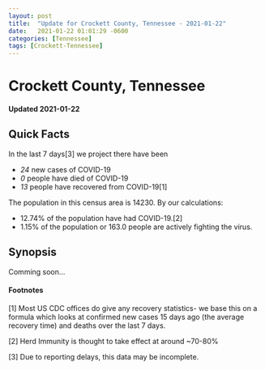 ```yaml
---
layout: post
title:  "Update for Crockett County, Tennessee - 2021-01-22"
date:   2021-01-22 01:01:29 -0600
categories: [Tennessee]
tags: [Crockett-Tennessee]
---
```


# Crockett County, Tennessee
#### Updated 2021-01-22

## Quick Facts

In the last 7 days[3] we project there have been
- *24* new cases of COVID-19
- *0* people have died of COVID-19
- *13* people have recovered from COVID-19[1]

The population in this census area is 14230. By our calculations:
- 12.74% of the population have had COVID-19.[2]
- 1.15% of the population or 163.0 people are actively fighting the virus.

## Synopsis

Comming soon...


#### Footnotes

[1] Most US CDC offices do give any recovery statistics- we base this on a formula which looks at confirmed new cases
15 days ago (the average recovery time) and deaths over the last 7 days.

[2] Herd Immunity is thought to take effect at around ~70-80%

[3] Due to reporting delays, this data may be incomplete.
 
    